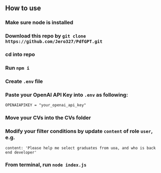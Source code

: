 ## How to use

### Make sure node is installed

### Download this repo by ```git clone https://github.com/Jero327/PdfGPT.git```

### cd into repo

### Run ```npm i```

### Create ```.env``` file

### Paste your OpenAI API Key into ```.env``` as following:
```OPENAIAPIKEY = "your_openai_api_key"```

### Move your CVs into the CVs folder

### Modify your filter conditions by update ```content``` of role ```user```, e.g.
```content: 'Please help me select graduates from uoa, and who is back end developer'```

### From terminal, run ```node index.js```

